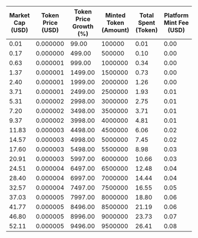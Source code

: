 | Market Cap (USD) | Token Price (USD) | Token Price Growth (%) | Minted Token (Amount) | Total Spent (Token) | Platform Mint Fee (USD) |
|------------------|-------------------|------------------------|-----------------------|--------------------|-------------------------|
| 0.01 | 0.000000 | 99.00 | 100000 | 0.01 | 0.00 |
| 0.17 | 0.000000 | 499.00 | 500000 | 0.10 | 0.00 |
| 0.63 | 0.000001 | 999.00 | 1000000 | 0.34 | 0.00 |
| 1.37 | 0.000001 | 1499.00 | 1500000 | 0.73 | 0.00 |
| 2.40 | 0.000001 | 1999.00 | 2000000 | 1.26 | 0.00 |
| 3.71 | 0.000001 | 2499.00 | 2500000 | 1.93 | 0.01 |
| 5.31 | 0.000002 | 2998.00 | 3000000 | 2.75 | 0.01 |
| 7.20 | 0.000002 | 3498.00 | 3500000 | 3.71 | 0.01 |
| 9.37 | 0.000002 | 3998.00 | 4000000 | 4.81 | 0.01 |
| 11.83 | 0.000003 | 4498.00 | 4500000 | 6.06 | 0.02 |
| 14.57 | 0.000003 | 4998.00 | 5000000 | 7.45 | 0.02 |
| 17.60 | 0.000003 | 5498.00 | 5500000 | 8.98 | 0.03 |
| 20.91 | 0.000003 | 5997.00 | 6000000 | 10.66 | 0.03 |
| 24.51 | 0.000004 | 6497.00 | 6500000 | 12.48 | 0.04 |
| 28.40 | 0.000004 | 6997.00 | 7000000 | 14.44 | 0.04 |
| 32.57 | 0.000004 | 7497.00 | 7500000 | 16.55 | 0.05 |
| 37.03 | 0.000005 | 7997.00 | 8000000 | 18.80 | 0.06 |
| 41.77 | 0.000005 | 8496.00 | 8500000 | 21.19 | 0.06 |
| 46.80 | 0.000005 | 8996.00 | 9000000 | 23.73 | 0.07 |
| 52.11 | 0.000005 | 9496.00 | 9500000 | 26.41 | 0.08 |
